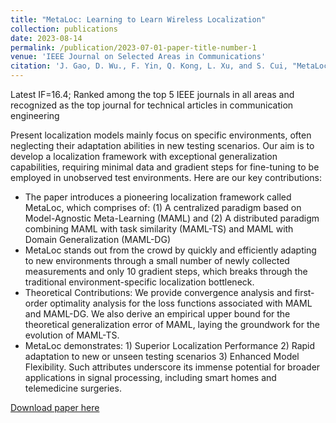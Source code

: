 ```yaml
---
title: "MetaLoc: Learning to Learn Wireless Localization"
collection: publications
date: 2023-08-14
permalink: /publication/2023-07-01-paper-title-number-1
venue: 'IEEE Journal on Selected Areas in Communications'
citation: 'J. Gao, D. Wu., F. Yin, Q. Kong, L. Xu, and S. Cui, "MetaLoc: Learning to Learn Wireless Localization," in IEEE Journal on Selected Areas in Communication, 2023'
---
```


Latest IF=16.4; Ranked among the top 5 IEEE journals in all areas and recognized as the top journal for technical articles in communication engineering

Present localization models mainly focus on specific environments, often neglecting their adaptation abilities in new testing scenarios. Our aim is to develop a localization framework with exceptional generalization capabilities, requiring minimal data and gradient steps for fine-tuning to be employed in unobserved test environments. Here are our key contributions:
* The paper introduces a pioneering localization framework called MetaLoc, which comprises of: (1) A centralized paradigm based on Model-Agnostic Meta-Learning (MAML) and (2) A distributed paradigm combining MAML with task similarity (MAML-TS) and MAML with Domain Generalization (MAML-DG)
* MetaLoc stands out from the crowd by quickly and efficiently adapting to new environments through a small number of newly collected measurements and only 10 gradient steps, which breaks through the traditional environment-specific localization bottleneck.
* Theoretical Contributions: We provide convergence analysis and first-order optimality analysis for the loss functions associated with MAML and MAML-DG. We also derive an empirical upper bound for the theoretical generalization error of MAML, laying the groundwork for the evolution of MAML-TS.
* MetaLoc demonstrates: 1) Superior Localization Performance 2) Rapid adaptation to new or unseen testing scenarios 3) Enhanced Model Flexibility. Such attributes underscore its immense potential for broader applications in signal processing, including smart homes and telemedicine surgeries.

[Download paper here](https://arxiv.org/abs/2211.04258)



